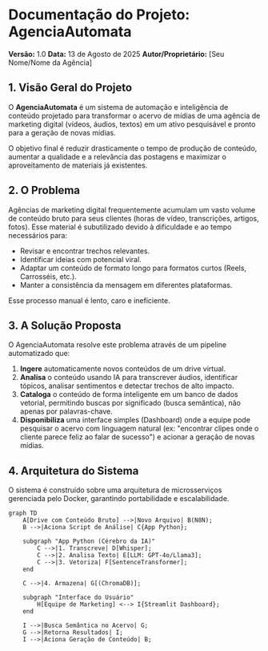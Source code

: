 # Documentação do Projeto: AgenciaAutomata
**Versão:** 1.0
**Data:** 13 de Agosto de 2025
**Autor/Proprietário:** [Seu Nome/Nome da Agência]

## 1. Visão Geral do Projeto

O **AgenciaAutomata** é um sistema de automação e inteligência de conteúdo projetado para transformar o acervo de mídias de uma agência de marketing digital (vídeos, áudios, textos) em um ativo pesquisável e pronto para a geração de novas mídias.

O objetivo final é reduzir drasticamente o tempo de produção de conteúdo, aumentar a qualidade e a relevância das postagens e maximizar o aproveitamento de materiais já existentes.

## 2. O Problema

Agências de marketing digital frequentemente acumulam um vasto volume de conteúdo bruto para seus clientes (horas de vídeo, transcrições, artigos, fotos). Esse material é subutilizado devido à dificuldade e ao tempo necessários para:
* Revisar e encontrar trechos relevantes.
* Identificar ideias com potencial viral.
* Adaptar um conteúdo de formato longo para formatos curtos (Reels, Carrosséis, etc.).
* Manter a consistência da mensagem em diferentes plataformas.

Esse processo manual é lento, caro e ineficiente.

## 3. A Solução Proposta

O AgenciaAutomata resolve este problema através de um pipeline automatizado que:
1.  **Ingere** automaticamente novos conteúdos de um drive virtual.
2.  **Analisa** o conteúdo usando IA para transcrever áudios, identificar tópicos, analisar sentimentos e detectar trechos de alto impacto.
3.  **Cataloga** o conteúdo de forma inteligente em um banco de dados vetorial, permitindo buscas por significado (busca semântica), não apenas por palavras-chave.
4.  **Disponibiliza** uma interface simples (Dashboard) onde a equipe pode pesquisar o acervo com linguagem natural (ex: "encontrar clipes onde o cliente parece feliz ao falar de sucesso") e acionar a geração de novas mídias.

## 4. Arquitetura do Sistema

O sistema é construído sobre uma arquitetura de microsserviços gerenciada pelo Docker, garantindo portabilidade e escalabilidade.

```mermaid
graph TD
    A[Drive com Conteúdo Bruto] -->|Novo Arquivo| B(N8N);
    B -->|Aciona Script de Análise| C{App Python};
    
    subgraph "App Python (Cérebro da IA)"
        C -->|1. Transcreve| D[Whisper];
        C -->|2. Analisa Texto| E[LLM: GPT-4o/Llama3];
        C -->|3. Vetoriza| F[SentenceTransformer];
    end
    
    C -->|4. Armazena| G[(ChromaDB)];
    
    subgraph "Interface do Usuário"
        H[Equipe de Marketing] <--> I{Streamlit Dashboard};
    end
    
    I -->|Busca Semântica no Acervo| G;
    G -->|Retorna Resultados| I;
    I -->|Aciona Geração de Conteúdo| B;